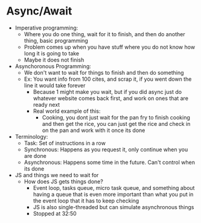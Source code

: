 # Async/Await 
* Imperative programming:
  * Where you do one thing, wait for it to finish, and then do another thing, basic programming
  * Problem comes up when you have stuff where you do not know how long it is going to take
  * Maybe it does not finish
* Asynchoronous Programming:
  * We don't want to wait for things to finish and then do something
  * Ex: You want info from 100 cites, and scrap it, if you went down the line it would take forever
    * Because 1 might make you wait, but if you did async just do whatever website comes back first, and work on ones that are ready next
    * Real world example of this:
      * Cooking, you dont just wait for the pan fry to finish cooking and then get the rice, you can just get the rice and check in on the pan and work with it once its done
* Terminology:
  * Task: Set of instructions in a row
  * Synchronous: Happens as you request it, only continue when you are done
  * Asynchronous: Happens some time in the future. Can't control when its done
* JS and things we need to wait for
  * How does JS gets things done?
    * Event loop, tasks queue, micro task queue, and something about having a queue that is even more important than what you put in the event loop that it has to keep checking
    * JS is also single-threaded but can simulate asynchronous things
    * Stopped at 32:50
